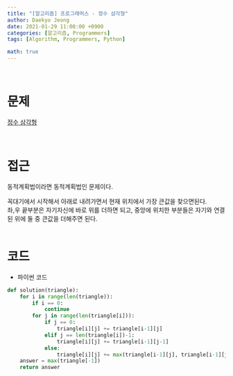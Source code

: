 ```yaml
---
title: "[알고리즘] 프로그래머스 - 정수 삼각형"
author: Daekyo Jeong
date: 2021-01-29 11:00:00 +0900
categories: [알고리즘, Programmers]
tags: [Algorithm, Programmers, Python]

math: true
---
```


<br/>

# **문제**


[정수 삼각형](https://programmers.co.kr/learn/courses/30/lessons/43105)

<br/>

# **접근**  

동적계획법이라면 동적계획법인 문제이다.  

꼭대기에서 시작해서 아래로 내려가면서 현재 위치에서 가장 큰값을 찾으면된다.  
좌,우 끝부분은 자기자신에 바로 위를 더하면 되고,
중앙에 위치한 부분들은 자기와 연결된 위에 둘 중 큰값을 더해주면 된다.  
<br/>

# **코드**


- 파이썬 코드   

```py
def solution(triangle):
    for i in range(len(triangle)):
        if i == 0:
            continue
        for j in range(len(triangle[i])):
            if j == 0:
                triangle[i][j] += triangle[i-1][j]
            elif j == len(triangle[i])-1:
                triangle[i][j] += triangle[i-1][j-1]
            else:
                triangle[i][j] += max(triangle[i-1][j], triangle[i-1][j-1])
    answer = max(triangle[-1])
    return answer
```


<br/>
